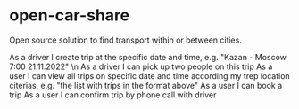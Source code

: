 # open-car-share
Open source solution to find transport within or between cities. 

As a driver I create trip at the specific date and time, e.g. "Kazan - Moscow 7:00 21.11.2022" \n
As a driver I can pick up two people on this trip
As a user I can view all trips on specific date and time according my trep location citerias, e.g. "the list with trips in the format above"
As a user I can book a trip
As a user I can confirm trip by phone call with driver
